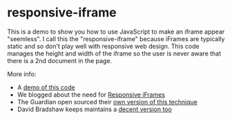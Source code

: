 responsive-iframe
=================

This is a demo to show you how to use JavaScript to make an iframe appear "seemless".  I call this the "responsive-iframe" because iFrames are typically static and so don't play well with responsive web design.  This code manages the height and width of the iframe so the user is never aware that there is a 2nd document in the page.

More info:

 * A [demo of this code](http://tmaslen.github.io/responsive-iframe/host.html)
 * We blogged about the need for [Responsive iFrames](http://responsivenews.co.uk/post/71845174511/responsive-iframes)
 * The Guardian open sourced their [own version of this technique](https://github.com/guardian/iframe-messenger)
 * David Bradshaw keeps maintains a [decent version too](https://github.com/davidjbradshaw/iframe-resizer)
